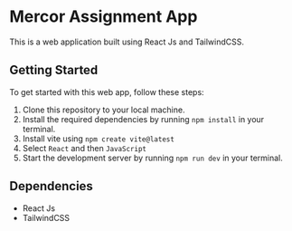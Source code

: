 # Mercor Assignment App

This is a web application built using React Js and TailwindCSS. 


## Getting Started

To get started with this web app, follow these steps:

1. Clone this repository to your local machine.
2. Install the required dependencies by running `npm install` in your terminal.
3. Install vite using `npm create vite@latest`
4. Select `React` and then `JavaScript`
3. Start the development server by running `npm run dev` in your terminal.

## Dependencies

- React Js
- TailwindCSS